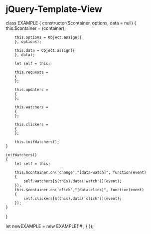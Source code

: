 # jQuery-Template-View



class EXAMPLE {
	constructor($container, options, data = null)
	{
		this.$container = $($container);

		this.options = Object.assign({
		}, options);

		this.data = Object.assign({
		}, data);

		let self = this;

		this.requests =
		{
		};

		this.updaters =
		{
		};

		this.watchers =
		{
		};

		this.clickers =
		{
		};

		this.initWatchers();
	}

	initWatchers()
	{
		let self = this;

		this.$container.on('change',"[data-watch]", function(event)
		{
			self.watchers[$(this).data('watch')](event);
		});
		this.$container.on('click',"[data-click]", function(event)
		{
			self.clickers[$(this).data('click')](event);
		});
	}
}

let newEXAMPLE = new EXAMPLE('#', {
});
